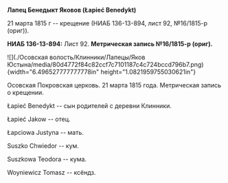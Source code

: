 **Лапец Бенедыкт Яковов (Łapieć Benedykt)**

21 марта 1815 г -- крещение (НИАБ 136-13-894, лист 92, №16/1815-р
(ориг)).

**НИАБ 136-13-894:** Лист 92. **Метрическая запись №16/1815-р (ориг).**

![](./Осовская волость/Клинники/Лапецы/Яков Юстына/media/80d4772f84c82ccf7c7101187c4c724bccd796b7.png){width="6.496527777777778in"
height="1.0821959755030621in"}

Осовская Покровская церковь. 21 марта 1815 года. Метрическая запись о
крещении.

Łapieć Benedykt -- сын родителей с деревни Клинники.

Łapieć Jakow -- отец.

Łapciowa Justyna -- мать.

Suszko Chwiedor -- кум.

Suszkowa Teodora -- кума.

Woyniewicz Tomasz -- ксёндз.
